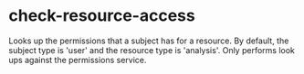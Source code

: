 check-resource-access
=====================

Looks up the permissions that a subject has for a resource. By default, the
subject type is 'user' and the resource type is 'analysis'. Only performs
look ups against the permissions service.
